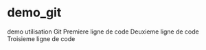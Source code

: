 # demo_git
demo utilisation Git
Premiere ligne de code
Deuxieme ligne de code
Troisieme ligne de code
